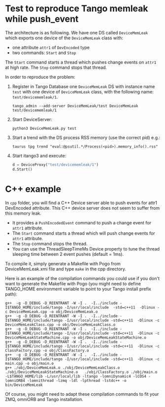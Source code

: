 # Test to reproduce Tango memleak while push_event

The architecture is as following. We have one DS called `DeviceMemLeak` which
exports one device of the `DeviceMemLeak` class with:
* one attribute `attr1` of `DevEncoded` type
* two commands: `Start` and `Stop`

The `Start` command starts a thread which pushes change events on `attr1`
at high rate. The `Stop` command stops that thread.

In order to reproduce the problem:
1. Register in Tango Database one `DeviceMemLeak` DS with instance name `test`
   with one device of `DeviceMemLeak` class, with the following name:
    `test/devicememleak/1`.
    ```console
    tango_admin --add-server DeviceMemLeak/test DeviceMemLeak test/devicememleak/1    
    ```
2. Start DeviceServer:
   ```console
   python3 DeviceMemLeak.py test
   ```
3. Start a trend with the DS process RSS memory (use the correct pid) e.g.:
   ```console
   taurus tpg trend "eval:@psutil.*/Process(<pid>).memory_info().rss"
   ```
4. Start itango3 and execute:
   ```python
   d = DeviceProxy("test/devicememleak/1")
   d.Start()
   ```
# C++ example

In `cpp` folder, you will find a C++ Device server able to push events for attr1 DevEncoded attribute.
This C++ device server does not seem to suffer from this memory leak.
- It provides a `PushEncodedEvent` command to push a change event for `attr1` attribute.
- The `Start` command starts a thread which will push change events for `attr1` attribute.
- The `Stop` command stops the thread.
- You can use the ThreadSleepTimeMs Device property to tune the thread sleeping time between 2 event pushes (default = 1ms).

To compile it, simply generate a Makefile with Pogo from DeviceMemLeak.xmi file and type `make` in the cpp directory.

Here is an example of the compilation commands you could use if you don't want to generate the Makefile with Pogo (you might need to define TANGO_HOME environment variable to point to your Tango install prefix path):

```
g++  -g -D_DEBUG -D_REENTRANT -W -I .  -I../include -I$TANGO_HOME/include/tango -I/usr/local/include  -std=c++11  -Dlinux -c DeviceMemLeak.cpp -o obj/DeviceMemLeak.o
g++  -g -D_DEBUG -D_REENTRANT -W -I .  -I../include -I$TANGO_HOME/include/tango -I/usr/local/include -std=c++11  -Dlinux -c DeviceMemLeakClass.cpp -o obj/DeviceMemLeakClass.o
g++  -g -D_DEBUG -D_REENTRANT -W -I .  -I../include -I$TANGO_HOME/include/tango -I/usr/local/include -std=c++11  -Dlinux -c DeviceMemLeakStateMachine.cpp -o obj/DeviceMemLeakStateMachine.o
g++  -g -D_DEBUG -D_REENTRANT -W -I .  -I../include -I$TANGO_HOME/include/tango -I/usr/local/include -std=c++11  -Dlinux -c ClassFactory.cpp -o obj/ClassFactory.o
g++  -g -D_DEBUG -D_REENTRANT -W -I .  -I../include -I$TANGO_HOME/include/tango -I/usr/local/include -std=c++11  -Dlinux -c main.cpp -o obj/main.o
g++ ./obj/DeviceMemLeak.o ./obj/DeviceMemLeakClass.o ./obj/DeviceMemLeakStateMachine.o   ./obj/ClassFactory.o ./obj/main.o -L$TANGO_HOME/lib -L/usr/local/lib -ltango -lomniDynamic4 -lCOS4 -lomniORB4 -lomnithread -lzmq -ldl -lpthread -lstdc++ -o bin/DeviceMemLeak
```

Of course, you might need to adapt these compilation commands to fit your ZMQ, omniORB and Tango installation.